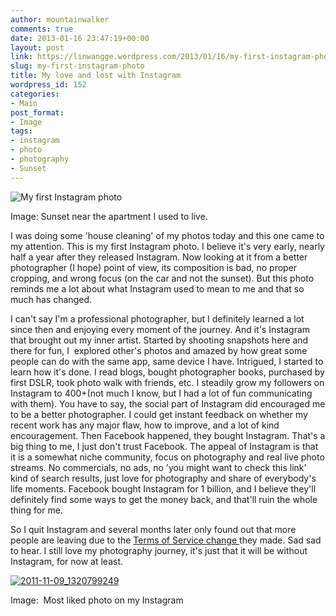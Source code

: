 ```yaml
---
author: mountainwalker
comments: true
date: 2013-01-16 23:47:19+00:00
layout: post
link: https://linwangge.wordpress.com/2013/01/16/my-first-instagram-photo/
slug: my-first-instagram-photo
title: My love and lost with Instagram
wordpress_id: 152
categories:
- Main
post_format:
- Image
tags:
- instagram
- photo
- photography
- Sunset
---
```


![My first Instagram photo](http://linwangge.files.wordpress.com/2013/01/2010-11-04_1288912265.jpg)

Image: Sunset near the apartment I used to live.

I was doing some 'house cleaning' of my photos today and this one came to my attention. This is my first Instagram photo. I believe it's very early, nearly half a year after they released Instagram. Now looking at it from a better photographer (I hope) point of view, its composition is bad, no proper cropping, and wrong focus (on the car and not the sunset). But this photo reminds me a lot about what Instagram used to mean to me and that so much has changed.

I can't say I'm a professional photographer, but I definitely learned a lot since then and enjoying every moment of the journey. And it's Instagram that brought out my inner artist. Started by shooting snapshots here and there for fun, I  explored other's photos and amazed by how great some people can do with the same app, same device I have. Intrigued, I started to learn how it's done. I read blogs, bought photographer books, purchased by first DSLR, took photo walk with friends, etc. I steadily grow my followers on Instagram to 400+(not much I know, but I had a lot of fun communicating with them). You have to say, the social part of Instagram did encouraged me to be a better photographer. I could get instant feedback on whether my recent work has any major flaw, how to improve, and a lot of kind encouragement. Then Facebook happened, they bought Instagram. That's a big thing to me, I just don't trust Facebook. The appeal of Instagram is that it is a somewhat niche community, focus on photography and real live photo streams. No commercials, no ads, no 'you might want to check this link' kind of search results, just love for photography and share of everybody's life moments. Facebook bought Instagram for 1 billion, and I believe they'll definitely find some ways to get the money back, and that'll ruin the whole thing for me.

So I quit Instagram and several months later only found out that more people are leaving due to the [Terms of Service change ](http://blog.instagram.com/post/38252135408/thank-you-and-were-listening)they made. Sad sad to hear. I still love my photography journey, it's just that it will be without Instagram, for now at least.

[![2011-11-09_1320799249](http://linwangge.files.wordpress.com/2013/01/2011-11-09_1320799249.jpg)](http://linwangge.files.wordpress.com/2013/01/2011-11-09_1320799249.jpg)


Image:  Most liked photo on my Instagram



